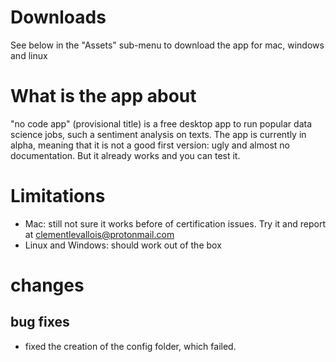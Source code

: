 # Downloads
See below in the "Assets" sub-menu to download the app for mac, windows and linux

# What is the app about
"no code app" (provisional title) is a free desktop app to run popular data science jobs, such a sentiment analysis on texts. The app is currently in alpha, meaning that it is not a good first version: ugly and almost no documentation. But it already works and you can test it.

# Limitations
- Mac: still not sure it works before of certification issues. Try it and report at clementlevallois@protonmail.com
- Linux and Windows: should work out of the box

# changes

## bug fixes
- fixed the creation of the config folder, which failed.
